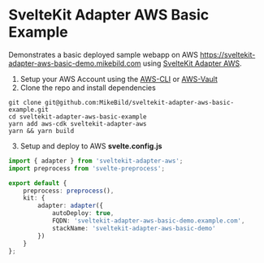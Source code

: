 # SvelteKit Adapter AWS Basic Example

Demonstrates a basic deployed sample webapp on AWS https://sveltekit-adapter-aws-basic-demo.mikebild.com using [SvelteKit Adapter AWS](https://github.com/MikeBild/sveltekit-adapter-aws).

1. Setup your AWS Account using the [AWS-CLI](https://github.com/aws/aws-cli) or [AWS-Vault](https://github.com/99designs/aws-vault)
2. Clone the repo and install dependencies
```
git clone git@github.com:MikeBild/sveltekit-adapter-aws-basic-example.git
cd sveltekit-adapter-aws-basic-example
yarn add aws-cdk sveltekit-adapter-aws
yarn && yarn build
```
3. Setup and deploy to AWS
**svelte.config.js**
```typescript
import { adapter } from 'sveltekit-adapter-aws';
import preprocess from 'svelte-preprocess';

export default {
	preprocess: preprocess(),
	kit: {
		adapter: adapter({
			autoDeploy: true,
			FQDN: 'sveltekit-adapter-aws-basic-demo.example.com',
			stackName: 'sveltekit-adapter-aws-basic-demo'
		})
	}
};
```